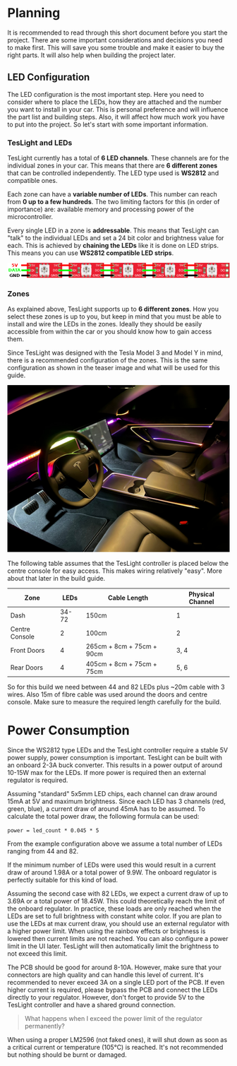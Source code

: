 # Planning

It is recommended to read through this short document before you start the project.
There are some important considerations and decisions you need to make first.
This will save you some trouble and make it easier to buy the right parts.
It will also help when building the project later.

## LED Configuration

The LED configuration is the most important step.
Here you need to consider where to place the LEDs, how they are attached and the number you want to install in your car.
This is personal preference and will influence the part list and building steps.
Also, it will affect how much work you have to put into the project.
So let's start with some important information.

### TesLight and LEDs

TesLight currently has a total of **6 LED channels**.
These channels are for the individual zones in your car.
This means that there are **6 different zones** that can be controlled independently.
The LED type used is **WS2812** and compatible ones.

Each zone can have a **variable number of LEDs**.
This number can reach from **0 up to a few hundreds**.
The two limiting factors for this (in order of importance) are: available memory and processing power of the microcontroller.

Every single LED in a zone is **addressable**.
This means that TesLight can "talk" to the individual LEDs and set a 24 bit color and brightness value for each.
This is achieved by **chaining the LEDs** like it is done on LED strips.
This means you can use **WS2812 compatible LED strips**.

![LED Chain](media/planning/led-chain.png)

### Zones

As explained above, TesLight supports up to **6 different zones**.
How you select these zones is up to you, but keep in mind that you must be able to install and wire the LEDs in the zones.
Ideally they should be easily accessible from within the car or you should know how to gain access them.

Since TesLight was designed with the Tesla Model 3 and Model Y in mind, there is a recommended configuration of the zones.
This is the same configuration as shown in the teaser image and what will be used for this guide.

![Teaser 1](media/teaser/teaser_1.jpeg)

The following table assumes that the TesLight controller is placed below the centre console for easy access.
This makes wiring relatively "easy".
More about that later in the build guide.

| Zone           | LEDs  | Cable Length              | Physical Channel |
| -------------- | ----- | ------------------------- | ---------------- |
| Dash           | 34-72 | 150cm                     | 1                |
| Centre Console | 2     | 100cm                     | 2                |
| Front Doors    | 4     | 265cm + 8cm + 75cm + 90cm | 3, 4             |
| Rear Doors     | 4     | 405cm + 8cm + 75cm + 75cm | 5, 6             |

So for this build we need between 44 and 82 LEDs plus ~20m cable with 3 wires.
Also 15m of fibre cable was used around the doors and centre console.
Make sure to measure the required length carefully for the build.

# Power Consumption

Since the WS2812 type LEDs and the TesLight controller require a stable 5V power supply, power consumption is important.
TesLight can be built with an onboard 2-3A buck converter.
This results in a power output of around 10-15W max for the LEDs.
If more power is required then an external regulator is required.

Assuming "standard" 5x5mm LED chips, each channel can draw around 15mA at 5V and maximum brightness.
Since each LED has 3 channels (red, green, blue), a current draw of around 45mA has to be assumed.
To calculate the total power draw, the following formula can be used:

`power = led_count * 0.045 * 5`

From the example configuration above we assume a total number of LEDs ranging from 44 and 82.

If the minimum number of LEDs were used this would result in a current draw of around 1.98A or a total power of 9.9W.
The onboard regulator is perfectly suitable for this kind of load.

Assuming the second case with 82 LEDs, we expect a current draw of up to 3.69A or a total power of 18.45W.
This could theoretically reach the limit of the onboard regulator.
In practice, these loads are only reached when the LEDs are set to full brightness with constant white color.
If you are plan to use the LEDs at max current draw, you should use an external regulator with a higher power limit.
When using the rainbow effects or brighness is lowered then current limits are not reached.
You can also configure a power limit in the UI later.
TesLight will then automatically limit the brightness to not exceed this limit.

The PCB should be good for around 8-10A.
However, make sure that your connectors are high quality and can handle this level of current.
It's recommended to never exceed 3A on a single LED port of the PCB.
If even higher current is required, please bypass the PCB and connect the LEDs directly to your regulator.
However, don't forget to provide 5V to the TesLight controller and have a shared ground connection.

> What happens when I exceed the power limit of the regulator permanently?

When using a proper LM2596 (not faked ones), it will shut down as soon as a critical current or temperature (105°C) is reached.
It's not recommended but nothing should be burnt or damaged.
